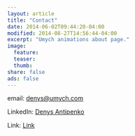 ```yaml
---
layout: article
title: "Contact"
date: 2014-06-02T09:44:20-04:00
modified: 2014-08-27T14:56:44-04:00
excerpt: "Umych animations about page."
image:
  feature:
  teaser:
  thumb:
share: false
ads: false
---
```


email: denys@umych.com

LinkedIn: [Denys Antipenko](https://www.linkedin.com/in/denys-antipenko-25b9a48a/)

Link: [Link](/assets/Denys_Antipenko.pdf)


